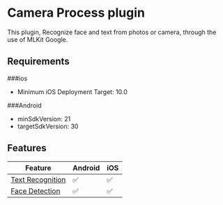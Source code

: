 # Camera Process plugin

This plugin, Recognize face and text from photos or camera, through the use of MLKit Google.

## Requirements

###ios

- Minimum iOS Deployment Target: 10.0

###Android

- minSdkVersion: 21
- targetSdkVersion: 30

## Features

| Feature                                                                                       | Android | iOS |
|-----------------------------------------------------------------------------------------------|---------|-----|
|[Text Recognition](https://developers.google.com/ml-kit/vision/text-recognition)               | ✅      | ✅  |
|[Face Detection](https://developers.google.com/ml-kit/vision/face-detection)                   | ✅      | ✅  |


